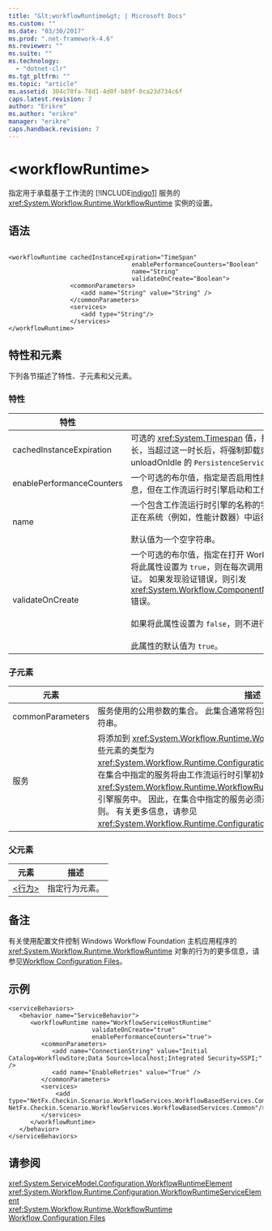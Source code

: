 ```yaml
---
title: "&lt;workflowRuntime&gt; | Microsoft Docs"
ms.custom: ""
ms.date: "03/30/2017"
ms.prod: ".net-framework-4.6"
ms.reviewer: ""
ms.suite: ""
ms.technology: 
  - "dotnet-clr"
ms.tgt_pltfrm: ""
ms.topic: "article"
ms.assetid: 304c70fa-78d1-4d0f-b89f-0ca23d734c6f
caps.latest.revision: 7
author: "Erikre"
ms.author: "erikre"
manager: "erikre"
caps.handback.revision: 7
---
```

# &lt;workflowRuntime&gt;
指定用于承载基于工作流的 [!INCLUDE[indigo1](../../../../../includes/indigo1-md.md)] 服务的 <xref:System.Workflow.Runtime.WorkflowRuntime> 实例的设置。  
  
## 语法  
  
```  
  
<workflowRuntime cachedInstanceExpiration="TimeSpan"  
                                  enablePerformanceCounters="Boolean"  
                                  name="String"  
                                  validateOnCreate="Boolean">  
                 <commonParameters>  
                    <add name="String" value="String" />  
                 </commonParameters>  
                 <services>  
                    <add type="String"/>  
                 </services>  
</workflowRuntime>  
```  
  
## 特性和元素  
 下列各节描述了特性、子元素和父元素。  
  
### 特性  
  
|特性|描述|  
|--------|--------|  
|cachedInstanceExpiration|可选的 <xref:System.Timespan> 值，指定工作流实例可以在内存中保持空闲状态的最大时长，当超过这一时长后，将强制卸载或中止此实例。  如果 workflowruntime 具有执行 unloadOnIdle 的 `PersistenceService`，则忽略此属性。|  
|enablePerformanceCounters|一个可选的布尔值，指定是否启用性能计数器。  性能计数器提供各种与工作流相关的统计信息，但在工作流运行时引擎启动和工作流实例运行时会造成性能下降。  默认值为 `true`。|  
|name|一个包含工作流运行时引擎的名称的字符串。  该名称在输出中使用，以便将此运行时与可能正在系统（例如，性能计数器）中运行的其他运行时区别开来。<br /><br /> 默认值为一个空字符串。|  
|validateOnCreate|一个可选的布尔值，指定在打开 WorkflowServiceHost 时是否进行工作流定义验证。  如果将此属性设置为 `true`，则在每次调用 `WorkflowServiceHost.Open` 时，都会执行工作流验证。  如果发现验证错误，则引发 <xref:System.Workflow.ComponentModel.Compiler.WorkflowValidationFailedException> 错误。<br /><br /> 如果将此属性设置为 `false`，则不进行工作流定义验证。<br /><br /> 此属性的默认值为 `true`。|  
  
### 子元素  
  
|元素|描述|  
|--------|--------|  
|commonParameters|服务使用的公用参数的集合。  此集合通常将包括可由持久性服务共享的数据库连接字符串。|  
|服务|将添加到 <xref:System.Workflow.Runtime.WorkflowRuntime> 引擎的服务的集合。  这些元素的类型为 <xref:System.Workflow.Runtime.Configuration.WorkflowRuntimeServiceElement>。  在集合中指定的服务将由工作流运行时引擎初始化，并在调用适当的 <xref:System.Workflow.Runtime.WorkflowRuntime> 构造函数时添加到工作流运行时引擎服务中。  因此，在集合中指定的服务必须遵循关于其构造函数的签名的某些规则。  有关更多信息，请参见<xref:System.Workflow.Runtime.Configuration.WorkflowRuntimeServiceElement>。|  
  
### 父元素  
  
|元素|描述|  
|--------|--------|  
|[\<行为\>](../../../../../docs/framework/configure-apps/file-schema/wcf/behavior-of-endpointbehaviors.md)|指定行为元素。|  
  
## 备注  
 有关使用配置文件控制 Windows Workflow Foundation 主机应用程序的 <xref:System.Workflow.Runtime.WorkflowRuntime> 对象的行为的更多信息，请参见[Workflow Configuration Files](http://msdn.microsoft.com/zh-cn/ada4bb90-6c9d-4f3d-a9d0-b559bb0f9909)。  
  
## 示例  
  
```  
<serviceBehaviors>  
   <behavior name="ServiceBehavior">  
      <workflowRuntime name="WorkflowServiceHostRuntime"  
                       validateOnCreate="true"  
                       enablePerformanceCounters="true">  
         <commonParameters>  
            <add name="ConnectionString" value="Initial Catalog=WorkflowStore;Data Source=localhost;Integrated Security=SSPI;" />  
            <add name="EnableRetries" value="True" />  
         </commonParameters>  
         <services>  
             <add type="NetFx.Checkin.Scenario.WorkflowServices.WorkflowBasedServices.Common.TestPersistenceService.FilePersistenceService, NetFx.Checkin.Scenario.WorkflowServices.WorkflowBasedServices.Common"/>  
         </services>  
      </workflowRuntime>  
   </behavior>  
</serviceBehaviors>  
```  
  
## 请参阅  
 <xref:System.ServiceModel.Configuration.WorkflowRuntimeElement>   
 <xref:System.Workflow.Runtime.Configuration.WorkflowRuntimeServiceElement>   
 <xref:System.Workflow.Runtime.WorkflowRuntime>   
 [Workflow Configuration Files](http://msdn.microsoft.com/zh-cn/ada4bb90-6c9d-4f3d-a9d0-b559bb0f9909)